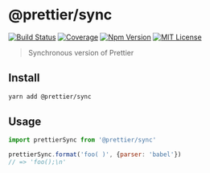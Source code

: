 # @prettier/sync

[![Build Status][github_actions_badge]][github_actions_link]
[![Coverage][coveralls_badge]][coveralls_link]
[![Npm Version][package_version_badge]][package_link]
[![MIT License][license_badge]][license_link]

[github_actions_badge]: https://img.shields.io/github/workflow/status/pettier/sync/CI/main?style=flat-square
[github_actions_link]: https://github.com/pettier/sync/actions?query=branch%3Amain
[coveralls_badge]: https://img.shields.io/coveralls/github/pettier/sync/main?style=flat-square
[coveralls_link]: https://coveralls.io/github/pettier/sync?branch=main
[license_badge]: https://img.shields.io/npm/l/@prettier/sync.svg?style=flat-square
[license_link]: https://github.com/pettier/sync/blob/main/license
[package_version_badge]: https://img.shields.io/npm/v/@prettier/sync.svg?style=flat-square
[package_link]: https://www.npmjs.com/package/@prettier/sync

> Synchronous version of Prettier

## Install

```sh
yarn add @prettier/sync
```

## Usage

```js
import prettierSync from '@prettier/sync'

prettierSync.format('foo( )', {parser: 'babel'})
// => 'foo();\n'
```

